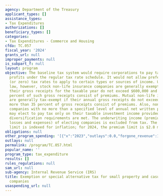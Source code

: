 ```yaml
---
agency: Department of the Treasury
applicant_types: []
assistance_types:
- Tax Expenditures
authorizations: []
beneficiary_types: []
categories:
- Tax Expenditures - Commerce and Housing
cfda: TC.057
fiscal_year: '2024'
grants_url: null
improper_payments: null
is_subpart_f: null
layout: program
objective: The baseline tax system would require corporations to pay taxes on their
  profits under the regular tax rate schedule. It would not allow preferentially low
  (or zero) tax rates to apply to certain types or sources of income. Under current
  law, however, stock non-life insurance companies are generally exempt from tax if
  their gross receipts for the taxable year do not exceed $600,000 and more than 50
  percent of such gross receipts consist of premiums. Mutual non-life insurance companies
  are generally tax-exempt if their annual gross receipts do not exceed $150,000 and
  more than 35 percent of gross receipts consist of premiums. Also, non-life insurance
  companies with no more than a specified level of annual net written premiums generally
  may elect to pay tax only on their taxable investment income provided certain ownership
  diversification requirements are met. The underwriting income (premiums, less insurance
  losses and expenses) of electing companies is excluded from tax. The specified premium
  limit is indexed for inflation; for 2024, the premium limit is $2.8 million.
obligations: null
other_program_spending: '[{"x":"2023","outlays":0.0,"forgone_revenue":1400000000.0},{"x":"2024","outlays":0.0,"forgone_revenue":1830000000.0},{"x":"2025","outlays":0.0,"forgone_revenue":1880000000.0}]'
outlays: null
permalink: /program/TC.057.html
popular_name: ''
program_type: tax_expenditure
results: []
rules_regulations: null
sam_url: null
sub-agency: Internal Revenue Service (IRS)
title: Exemption or special alternative tax for small property and casualty insurance
  companies
usaspending_url: null
---
```

